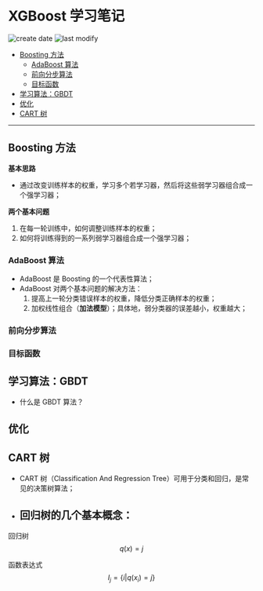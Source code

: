 XGBoost 学习笔记
===
<!--START_SECTION:badge-->

![create date](https://img.shields.io/static/v1?label=create%20date&message=2022-05-xx&label_color=gray&color=lightsteelblue&style=flat-square)
![last modify](https://img.shields.io/static/v1?label=last%20modify&message=2025-08-03%2022%3A42%3A16&label_color=gray&color=thistle&style=flat-square)

<!--END_SECTION:badge-->

<!--info
top: false
draft: true
hidden: true
tag: [ml]
-->

<!--START_SECTION:toc-->
- [Boosting 方法](#boosting-方法)
    - [AdaBoost 算法](#adaboost-算法)
    - [前向分步算法](#前向分步算法)
    - [目标函数](#目标函数)
- [学习算法：GBDT](#学习算法gbdt)
- [优化](#优化)
- [CART 树](#cart-树)
<!--END_SECTION:toc-->

---

## Boosting 方法

**基本思路**
- 通过改变训练样本的权重，学习多个若学习器，然后将这些弱学习器组合成一个强学习器；

**两个基本问题**
1. 在每一轮训练中，如何调整训练样本的权重；
2. 如何将训练得到的一系列弱学习器组合成一个强学习器；

### AdaBoost 算法

- AdaBoost 是 Boosting 的一个代表性算法；  
- AdaBoost 对两个基本问题的解决方法：
    1. 提高上一轮分类错误样本的权重，降低分类正确样本的权重；
    2. 加权线性组合（**加法模型**）；具体地，弱分类器的误差越小，权重越大；

### 前向分步算法

### 目标函数

## 学习算法：GBDT
- 什么是 GBDT 算法？

## 优化


## CART 树
- CART 树（Classification And Regression Tree）可用于分类和回归，是常见的决策树算法；

- 回归树的几个基本概念：
    - 

回归树 
$$q(x) = j$$

函数表达式
$$I_j = \{ i | q(x_i) = j \}$$

